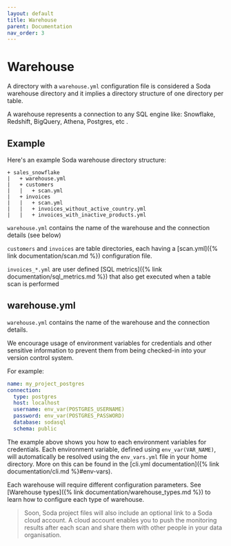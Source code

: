```yaml
---
layout: default
title: Warehouse
parent: Documentation
nav_order: 3
---
```


# Warehouse

A directory with a `warehouse.yml` configuration file is considered a Soda
warehouse directory and it implies a directory structure of one directory
per table.

A warehouse represents a connection to any SQL engine like: Snowflake, Redshift,
BigQuery, Athena, Postgres, etc .

## Example

Here's an example Soda warehouse directory structure:

```
+ sales_snowflake
|   + warehouse.yml
|   + customers
|   |   + scan.yml
|   + invoices
|   |   + scan.yml
|   |   + invoices_without_active_country.yml
|   |   + invoices_with_inactive_products.yml
```

`warehouse.yml` contains the name of the warehouse and
the connection details (see below)

`customers` and `invoices` are table directories, each
having a [scan.yml]({% link documentation/scan.md %}) configuration file.

`invoices_*.yml` are user defined [SQL metrics]({% link documentation/sql_metrics.md %})
that also get executed when a table scan is performed

## warehouse.yml

`warehouse.yml` contains the name of the warehouse and the connection details.

We encourage usage of environment variables for credentials and other sensitive information
to prevent them from being checked-in into your version control system.

For example:
```yaml
name: my_project_postgres
connection:
  type: postgres
  host: localhost
  username: env_var(POSTGRES_USERNAME)
  password: env_var(POSTGRES_PASSWORD)
  database: sodasql
  schema: public
```

The example above shows you how to each environment variables for credentials.
Each environment variable, defined using `env_var(VAR_NAME)`, will automatically be
resolved using the `env_vars.yml` file in your home directory. More on this can be found
in the [cli.yml documentation]({% link documentation/cli.md %}#env-vars).

Each warehouse will require different configuration parameters.
See [Warehouse types]({% link documentation/warehouse_types.md %}) to learn how to configure each
type of warehouse.

> Soon, Soda project files will also include an optional
link to a Soda cloud account.  A cloud account enables you to push the monitoring
results after each scan and share them with other people in your data organisation.